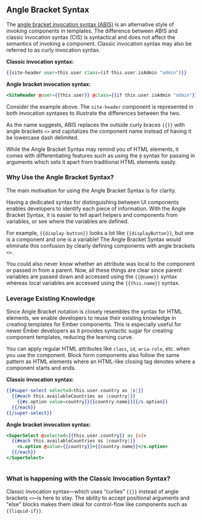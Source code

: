 ## Angle Bracket Syntax

The [angle bracket invocation syntax (ABIS)](https://github.com/emberjs/rfcs/blob/master/text/0311-angle-bracket-invocation.md) is an alternative style of invoking components in templates.
The difference between ABIS and classic invocation syntax (CIS) is syntactical and does not affect the semantics of invoking a component.
Classic invocation syntax may also be referred to as curly invocation syntax.

**Classic invocation syntax:**
```handlebars
{{site-header user=this.user class=(if this.user.isAdmin "admin")}}
```

**Angle bracket invocation syntax:**
```handlebars
<SiteHeader @user={{this.user}} @class={{if this.user.isAdmin "admin"}} />
```

Consider the example above.
The `site-header` component is represented in both invocation syntaxes to illustrate the differences between the two.

As the name suggests, ABIS replaces the outside curly braces `{{}}` with angle brackets `<>` and capitalizes the component name instead of having it be lowercase dash delimited.

While the Angle Bracket Syntax may remind you of HTML elements, it comes with differentiating features such as using the `@` syntax for passing in arguments which sets it apart from traditional HTML elements easily.

### Why Use the Angle Bracket Syntax?

The main motivation for using the Angle Bracket Syntax is for clarity.

Having a dedicated syntax for distinguishing between UI components enables developers to identify each piece of information. With the Angle Bracket Syntax, it is easier to tell apart helpers and components from variables, or see where the variables are defined.

For example, `{{display-button}}` looks a lot like `{{displayButton}}`, but one is a component and one is a variable! The Angle Bracket Syntax would eliminate this confusion by clearly defining components with angle brackets `<>`.

You could also never know whether an attribute was local to the component or passed in from a parent. Now, all these things are clear since parent variables are passed down and accessed using the `{{@name}}` syntax whereas local variables are accessed using the `{{this.name}}` syntax.

### Leverage Existing Knowledge

Since Angle Bracket notation is closely resembles the syntax for HTML elements, we enable developers to reuse their existing knowledge in creating templates for Ember components. This is especially useful for newer Ember developers as it provides syntactic sugar for creating component templates, reducing the learning curve.

You can apply regular HTML attributes like `class`, `id`, `aria-role`, etc. when you use the component. Block form components also follow the same pattern as HTML elements where an HTML-like closing tag denotes where a component starts and ends.

**Classic invocation syntax:**
```handlebars
{{#super-select selected=this.user.country as |s|}}
  {{#each this.availableCountries as |country|}}
    {{#s.option value=country}}{{country.name}}{{/s.option}}
  {{/each}}
{{/super-select}}
```

**Angle bracket invocation syntax:**
```handlebars
<SuperSelect @selected={{this.user.country}} as |s|>
  {{#each this.availableCountries as |country|}}
    <s.option @value={{country}}>{{country.name}}</s.option>
  {{/each}}
</SuperSelect>
```



```handlebars
```




### What is happening with the Classic Invocation Syntax?

Classic invocation syntax—which uses “curlies” `{{}}` instead of angle brackets `<>`–is here to stay.
The ability to accept positional arguments and "else" blocks makes them ideal for control-flow like components such as `{{liquid-if}}`.
